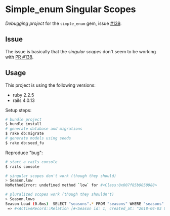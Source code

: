 # Simple_enum Singular Scopes
_Debugging project_ for the `simple_enum` gem, issue [#139](https://github.com/lwe/simple_enum/issues/139).

## Issue
The issue is basically that the _singular scopes_ don't seem to be working with [PR #138](https://github.com/lwe/simple_enum/pull/138).

## Usage
This project is using the following versions:
- ruby 2.2.5
- rails 4.0.13

Setup steps:
```bash
# bundle project
$ bundle install
# generate database and migrations
$ rake db:migrate
# generate models using seeds
$ rake db:seed_fu
```

Reproduce "bug":
```bash
# start a rails console
$ rails console

# singular scopes don't work (though they should)
> Season.low
NoMethodError: undefined method `low` for #<Class:0x007f85b9050988>

# pluralized scopes work (though they shouldn't)
> Season.lows
Season Load (0.6ms)  SELECT "seasons".* FROM "seasons" WHERE "seasons"."name_cd" = 0
 => #<ActiveRecord::Relation [#<Season id: 1, created_at: "2018-04-03 09:15:40", updated_at: "2018-04-03 09:15:40", name_cd: 0>]>
```
